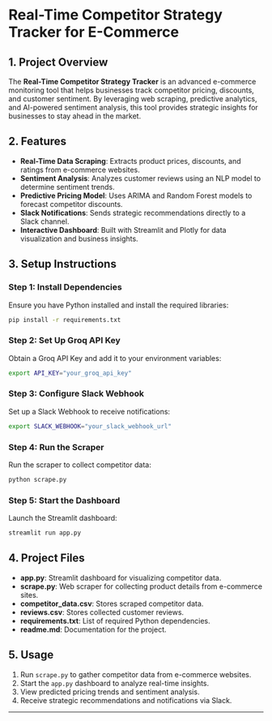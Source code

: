 # Real-Time Competitor Strategy Tracker for E-Commerce

## 1. Project Overview
The **Real-Time Competitor Strategy Tracker** is an advanced e-commerce monitoring tool that helps businesses track competitor pricing, discounts, and customer sentiment. By leveraging web scraping, predictive analytics, and AI-powered sentiment analysis, this tool provides strategic insights for businesses to stay ahead in the market.

## 2. Features
- **Real-Time Data Scraping**: Extracts product prices, discounts, and ratings from e-commerce websites.
- **Sentiment Analysis**: Analyzes customer reviews using an NLP model to determine sentiment trends.
- **Predictive Pricing Model**: Uses ARIMA and Random Forest models to forecast competitor discounts.
- **Slack Notifications**: Sends strategic recommendations directly to a Slack channel.
- **Interactive Dashboard**: Built with Streamlit and Plotly for data visualization and business insights.

## 3. Setup Instructions

### Step 1: Install Dependencies
Ensure you have Python installed and install the required libraries:
```sh
pip install -r requirements.txt
```

### Step 2: Set Up Groq API Key
Obtain a Groq API Key and add it to your environment variables:
```sh
export API_KEY="your_groq_api_key"
```

### Step 3: Configure Slack Webhook
Set up a Slack Webhook to receive notifications:
```sh
export SLACK_WEBHOOK="your_slack_webhook_url"
```

### Step 4: Run the Scraper
Run the scraper to collect competitor data:
```sh
python scrape.py
```

### Step 5: Start the Dashboard
Launch the Streamlit dashboard:
```sh
streamlit run app.py
```

## 4. Project Files
- **app.py**: Streamlit dashboard for visualizing competitor data.
- **scrape.py**: Web scraper for collecting product details from e-commerce sites.
- **competitor_data.csv**: Stores scraped competitor data.
- **reviews.csv**: Stores collected customer reviews.
- **requirements.txt**: List of required Python dependencies.
- **readme.md**: Documentation for the project.

## 5. Usage
1. Run `scrape.py` to gather competitor data from e-commerce websites.
2. Start the `app.py` dashboard to analyze real-time insights.
3. View predicted pricing trends and sentiment analysis.
4. Receive strategic recommendations and notifications via Slack.

---

